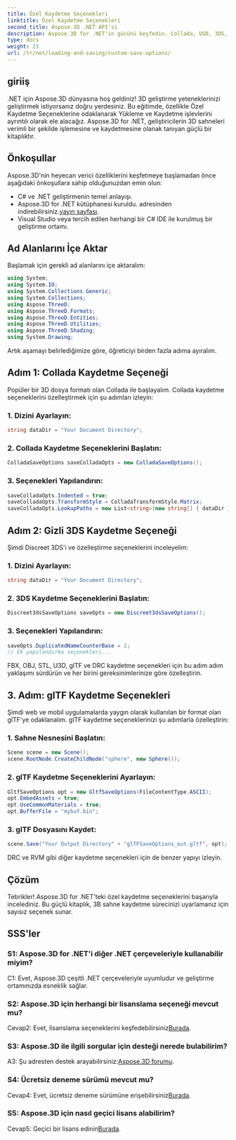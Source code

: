 ```yaml
---
title: Özel Kaydetme Seçenekleri
linktitle: Özel Kaydetme Seçenekleri
second_title: Aspose.3D .NET API'si
description: Aspose.3D for .NET'in gücünü keşfedin. Collada, USD, 3DS, FBX, OBJ, STL, U3D, glTF, DRC ve RVM formatlarındaki adım adım kılavuzlarla 3D sahne kaydetmenizi nasıl özelleştireceğinizi öğrenin.
type: docs
weight: 21
url: /tr/net/loading-and-saving/custom-save-options/
---
```

## giriiş

.NET için Aspose.3D dünyasına hoş geldiniz! 3D geliştirme yeteneklerinizi geliştirmek istiyorsanız doğru yerdesiniz. Bu eğitimde, özellikle Özel Kaydetme Seçeneklerine odaklanarak Yükleme ve Kaydetme işlevlerini ayrıntılı olarak ele alacağız. Aspose.3D for .NET, geliştiricilerin 3D sahneleri verimli bir şekilde işlemesine ve kaydetmesine olanak tanıyan güçlü bir kitaplıktır.

## Önkoşullar

Aspose.3D'nin heyecan verici özelliklerini keşfetmeye başlamadan önce aşağıdaki önkoşullara sahip olduğunuzdan emin olun:

- C# ve .NET geliştirmenin temel anlayışı.
-  Aspose.3D for .NET kütüphanesi kuruldu. adresinden indirebilirsiniz.[yayın sayfası](https://releases.aspose.com/3d/net/).
- Visual Studio veya tercih edilen herhangi bir C# IDE ile kurulmuş bir geliştirme ortamı.

## Ad Alanlarını İçe Aktar

Başlamak için gerekli ad alanlarını içe aktaralım:

```csharp
using System;
using System.IO;
using System.Collections.Generic;
using System.Collections;
using Aspose.ThreeD;
using Aspose.ThreeD.Formats;
using Aspose.ThreeD.Entities;
using Aspose.ThreeD.Utilities;
using Aspose.ThreeD.Shading;
using System.Drawing;
```

Artık aşamayı belirlediğimize göre, öğreticiyi birden fazla adıma ayıralım.

## Adım 1: Collada Kaydetme Seçeneği

Popüler bir 3D dosya formatı olan Collada ile başlayalım. Collada kaydetme seçeneklerini özelleştirmek için şu adımları izleyin:

### 1. Dizini Ayarlayın:
   ```csharp
   string dataDir = "Your Document Directory";
   ```

### 2. Collada Kaydetme Seçeneklerini Başlatın:
   ```csharp
   ColladaSaveOptions saveColladaOpts = new ColladaSaveOptions();
   ```

### 3. Seçenekleri Yapılandırın:
   ```csharp
   saveColladaOpts.Indented = true;
   saveColladaOpts.TransformStyle = ColladaTransformStyle.Matrix;
   saveColladaOpts.LookupPaths = new List<string>(new string[] { dataDir });
   ```

## Adım 2: Gizli 3DS Kaydetme Seçeneği

Şimdi Discreet 3DS'i ve özelleştirme seçeneklerini inceleyelim:

### 1. Dizini Ayarlayın:
   ```csharp
   string dataDir = "Your Document Directory";
   ```

### 2. 3DS Kaydetme Seçeneklerini Başlatın:
   ```csharp
   Discreet3dsSaveOptions saveOpts = new Discreet3dsSaveOptions();
   ```

### 3. Seçenekleri Yapılandırın:
   ```csharp
   saveOpts.DuplicatedNameCounterBase = 2;
   // Ek yapılandırma seçenekleri...
   ```

FBX, OBJ, STL, U3D, glTF ve DRC kaydetme seçenekleri için bu adım adım yaklaşımı sürdürün ve her birini gereksinimlerinize göre özelleştirin.

## 3. Adım: glTF Kaydetme Seçenekleri

Şimdi web ve mobil uygulamalarda yaygın olarak kullanılan bir format olan glTF'ye odaklanalım. glTF kaydetme seçeneklerinizi şu adımlarla özelleştirin:

### 1. Sahne Nesnesini Başlatın:
   ```csharp
   Scene scene = new Scene();
   scene.RootNode.CreateChildNode("sphere", new Sphere());
   ```

### 2. glTF Kaydetme Seçeneklerini Ayarlayın:
   ```csharp
   GltfSaveOptions opt = new GltfSaveOptions(FileContentType.ASCII);
   opt.EmbedAssets = true;
   opt.UseCommonMaterials = true;
   opt.BufferFile = "mybuf.bin";
   ```

### 3. glTF Dosyasını Kaydet:
   ```csharp
   scene.Save("Your Output Directory" + "glTFSaveOptions_out.gltf", opt);
   ```

DRC ve RVM gibi diğer kaydetme seçenekleri için de benzer yapıyı izleyin.

## Çözüm

Tebrikler! Aspose.3D for .NET'teki özel kaydetme seçeneklerini başarıyla incelediniz. Bu güçlü kitaplık, 3B sahne kaydetme sürecinizi uyarlamanız için sayısız seçenek sunar.

## SSS'ler

### S1: Aspose.3D for .NET'i diğer .NET çerçeveleriyle kullanabilir miyim?

C1: Evet, Aspose.3D çeşitli .NET çerçeveleriyle uyumludur ve geliştirme ortamınızda esneklik sağlar.

### S2: Aspose.3D için herhangi bir lisanslama seçeneği mevcut mu?

 Cevap2: Evet, lisanslama seçeneklerini keşfedebilirsiniz[Burada](https://purchase.aspose.com/buy).

### S3: Aspose.3D ile ilgili sorgular için desteği nerede bulabilirim?

 A3: Şu adresten destek arayabilirsiniz:[Aspose.3D forumu](https://forum.aspose.com/c/3d/18).

### S4: Ücretsiz deneme sürümü mevcut mu?

 Cevap4: Evet, ücretsiz deneme sürümüne erişebilirsiniz[Burada](https://releases.aspose.com/).

### S5: Aspose.3D için nasıl geçici lisans alabilirim?

 Cevap5: Geçici bir lisans edinin[Burada](https://purchase.aspose.com/temporary-license/).